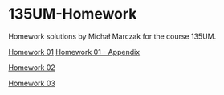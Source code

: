 # 135UM-Homework

Homework solutions by Michał Marczak for the course 135UM.

[Homework 01](Homework01.ipynb)
[Homework 01 - Appendix](HW1_Appendix.ipynb)

[Homework 02](Homework02.ipynb)

[Homework 03](Homework03.ipynb)